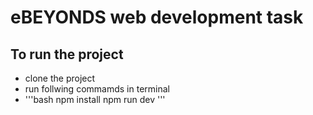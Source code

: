 # eBEYONDS web development task
## To run the project
* clone the project
* run follwing commamds in terminal
* '''bash
  npm install
  npm run dev
  '''
